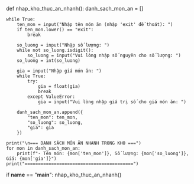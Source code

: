 def nhap_kho_thuc_an_nhanh():
    danh_sach_mon_an = []

    while True:
        ten_mon = input("Nhập tên món ăn (nhập 'exit' để thoát): ")
        if ten_mon.lower() == "exit":
            break

        so_luong = input("Nhập số lượng: ")
        while not so_luong.isdigit():
            so_luong = input("Vui lòng nhập số nguyên cho số lượng: ")
        so_luong = int(so_luong)

        gia = input("Nhập giá món ăn: ")
        while True:
            try:
                gia = float(gia)
                break
            except ValueError:
                gia = input("Vui lòng nhập giá trị số cho giá món ăn: ")

        danh_sach_mon_an.append({
            "ten_mon": ten_mon,
            "so_luong": so_luong,
            "gia": gia
        })

    print("\n=== DANH SÁCH MÓN ĂN NHANH TRONG KHO ===")
    for mon in danh_sach_mon_an:
        print(f"- Tên món: {mon['ten_mon']}, Số lượng: {mon['so_luong']}, Giá: {mon['gia']}")
    print("=========================================")


if __name__ == "__main__":
    nhap_kho_thuc_an_nhanh()
